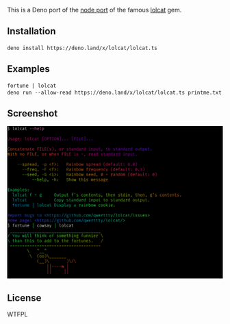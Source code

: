 This is a Deno port of the [node port](https://github.com/robertmarsal/lolcatjs) of the famous [lolcat](https://github.com/busyloop/lolcat) gem.

## Installation

```
deno install https://deno.land/x/lolcat/lolcat.ts
```

## Examples

```
fortune | lolcat
deno run --allow-read https://deno.land/x/lolcat/lolcat.ts printme.txt
```

## Screenshot

![lolcatjs](/screenshot.png)

## License

WTFPL
